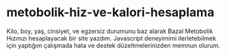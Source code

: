 # metobolik-hiz-ve-kalori-hesaplama
Kilo, boy, yaş, cinsiyet, ve egzersiz durumunu baz alarak Bazal Metobolik Hızınızı hesaplayacak bir site yazdım. Javascript deneyimimi ilerletebilmek için yaptığım çalışmada hata ve destek düzeltmelerinizden memnun olurum.
